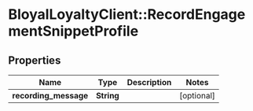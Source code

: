 # BloyalLoyaltyClient::RecordEngagementSnippetProfile

## Properties
Name | Type | Description | Notes
------------ | ------------- | ------------- | -------------
**recording_message** | **String** |  | [optional] 

